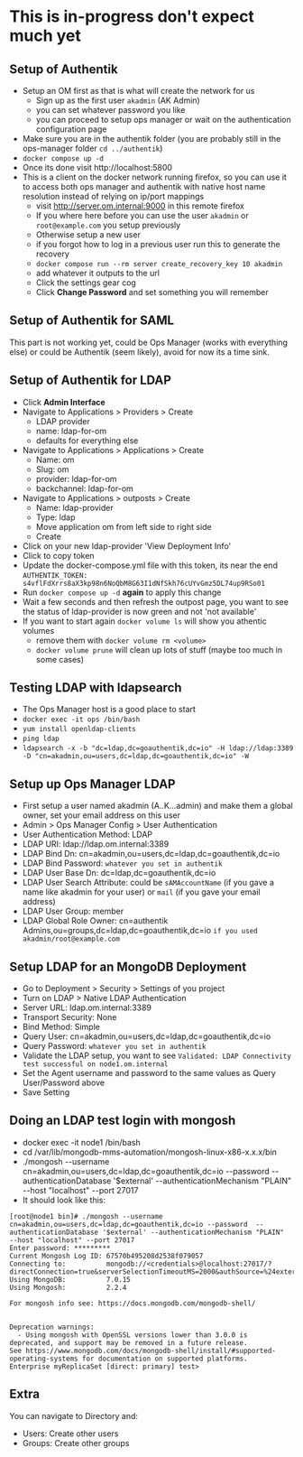 # This is in-progress don't expect much yet

## Setup of Authentik

- Setup an OM first as that is what will create the network for us
  - Sign up as the first user `akadmin` (AK Admin)
  - you can set whatever password you like
  - you can proceed to setup ops manager or wait on the authentication configuration page
- Make sure you are in the authentik folder (you are probably still in the ops-manager folder `cd ../authentik`)
- `docker compose up -d`
- Once its done visit http://localhost:5800
- This is a client on the docker network running firefox, so you can use it to access both ops manager and authentik with native host name resolution instead of relying on ip/port mappings
  - visit http://server.om.internal:9000 in this remote firefox
  - If you where here before you can use the user `akadmin` or `root@example.com` you setup previously
  - Otherwise setup a new user
  - if you forgot how to log in a previous user run this to generate the recovery
  - `docker compose run --rm server create_recovery_key 10 akadmin`
  - add whatever it outputs to the url
  - Click the settings gear cog
  - Click **Change Password** and set something you will remember

## Setup of Authentik for SAML

This part is not working yet, could be Ops Manager (works with everything else) or could be Authentik (seem likely), avoid for now its a time sink.

## Setup of Authentik for LDAP

- Click **Admin Interface**
- Navigate to Applications > Providers  > Create
  - LDAP provider
  - name: ldap-for-om
  - defaults for everything else
- Navigate to Applications > Applications  > Create
  - Name: om
  - Slug: om
  - provider: ldap-for-om
  - backchannel: ldap-for-om
- Navigate to Applications > outposts  > Create
  - Name: ldap-provider
  - Type: ldap
  - Move application om from left side to right side
  - Create
- Click on your new ldap-provider 'View Deployment Info'
- Click to copy token
- Update the docker-compose.yml file with this token, its near the end `AUTHENTIK_TOKEN: s4vflFdXrrs8aX3kp98n6NoQbM8G63I1dNfSkh76cUYvGmz5DL74up9RSo01`
- Run `docker compose up -d` **again** to apply this change
- Wait a few seconds and then refresh the outpost page, you want to see the status of ldap-provider is now green and not 'not available'
- If you want to start again `docker volume ls` will show you athentic volumes
  - remove them with `docker volume rm <volume>`
  - `docker volume prune` will clean up lots of stuff (maybe too much in some cases)

## Testing LDAP with ldapsearch

- The Ops Manager host is a good place to start
- `docker exec -it ops /bin/bash`
- `yum install openldap-clients`
- `ping ldap`
- `ldapsearch -x -b "dc=ldap,dc=goauthentik,dc=io" -H ldap://ldap:3389 -D "cn=akadmin,ou=users,dc=ldap,dc=goauthentik,dc=io" -W`

## Setup up Ops Manager LDAP

- First setup a user named akadmin (A..K...admin) and make them a global owner, set your email address on this user
- Admin > Ops Manager Config > User Authentication
- User Authentication Method: LDAP
- LDAP URI: ldap://ldap.om.internal:3389
- LDAP Bind Dn: cn=akadmin,ou=users,dc=ldap,dc=goauthentik,dc=io
- LDAP Bind Password: `whatever you set in authentik`
- LDAP User Base Dn: dc=ldap,dc=goauthentik,dc=io
- LDAP User Search Attribute: could be `sAMAccountName` (if you gave a name like akadmin for your user) or `mail` (if you gave your email address)
- LDAP User Group: member
- LDAP Global Role Owner: cn=authentik Admins,ou=groups,dc=ldap,dc=goauthentik,dc=io `if you used akadmin/root@example.com`

## Setup LDAP for an MongoDB Deployment

- Go to Deployment > Security > Settings of you project
- Turn on LDAP > Native LDAP Authentication
- Server URL: ldap.om.internal:3389
- Transport Security: None
- Bind Method: Simple
- Query User: cn=akadmin,ou=users,dc=ldap,dc=goauthentik,dc=io
- Query Password: `whatever you set in authentik`
- Validate the LDAP setup, you want to see `Validated: LDAP Connectivity test successful on node1.om.internal`
- Set the Agent username and password to the same values as Query User/Password above
- Save Setting

## Doing an LDAP test login with mongosh

- docker exec -it node1 /bin/bash
- cd /var/lib/mongodb-mms-automation/mongosh-linux-x86-x.x.x/bin
- ./mongosh --username cn=akadmin,ou=users,dc=ldap,dc=goauthentik,dc=io --password  --authenticationDatabase '$external' --authenticationMechanism "PLAIN"  --host "localhost" --port 27017
- It should look like this:

```console
[root@node1 bin]# ./mongosh --username cn=akadmin,ou=users,dc=ldap,dc=goauthentik,dc=io --password  --authenticationDatabase '$external' --authenticationMechanism "PLAIN"  --host "localhost" --port 27017
Enter password: *********
Current Mongosh Log ID: 67570b495208d2538f079057
Connecting to:          mongodb://<credentials>@localhost:27017/?directConnection=true&serverSelectionTimeoutMS=2000&authSource=%24external&authMechanism=PLAIN&appName=mongosh+2.2.4
Using MongoDB:          7.0.15
Using Mongosh:          2.2.4

For mongosh info see: https://docs.mongodb.com/mongodb-shell/

 
Deprecation warnings:
  - Using mongosh with OpenSSL versions lower than 3.0.0 is deprecated, and support may be removed in a future release.
See https://www.mongodb.com/docs/mongodb-shell/install/#supported-operating-systems for documentation on supported platforms.
Enterprise myReplicaSet [direct: primary] test> 
```

## Extra

You can navigate to Directory and:

- Users: Create other users
- Groups: Create other groups
